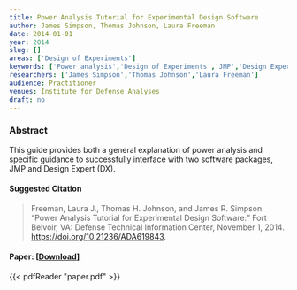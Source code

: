 ```yaml
---
title: Power Analysis Tutorial for Experimental Design Software
author: James Simpson, Thomas Johnson, Laura Freeman
date: 2014-01-01
year: 2014
slug: []
areas: ['Design of Experiments']
keywords: ['Power analysis','Design of Experiments','JMP','Design Expert']
researchers: ['James Simpson','Thomas Johnson','Laura Freeman']
audience: Practitioner
venues: Institute for Defense Analyses
draft: no
---
```




### Abstract
This guide provides both a general explanation of power analysis and specific guidance to successfully interface with two software packages, JMP and Design Expert (DX).

#### Suggested Citation
> Freeman, Laura J., Thomas H. Johnson, and James R. Simpson. “Power Analysis Tutorial for Experimental Design Software:” Fort Belvoir, VA: Defense Technical Information Center, November 1, 2014. https://doi.org/10.21236/ADA619843.



#### Paper: [[Download](paper.pdf)]
{{< pdfReader "paper.pdf" >}}


